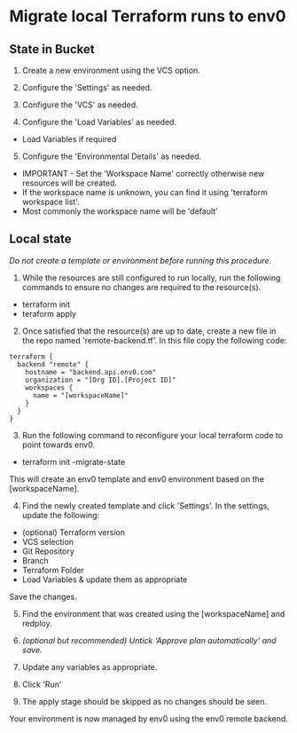 # Migrate local Terraform runs to env0 

## State in Bucket

1. Create a new environment using the VCS option.

2. Configure the 'Settings' as needed.

3. Configure the 'VCS' as needed.

4. Configure the 'Load Variables' as needed.
* Load Variables if required

5. Configure the 'Environmental Details' as needed.
* IMPORTANT - Set the 'Workspace Name' correctly otherwise new resources will be created.
* If the workspace name is unknown, you can find it using 'terraform workspace list'.
* Most commonly the workspace name will be 'default'

## Local state

*Do not create a template or environment before running this procedure.*

1. While the resources are still configured to run locally, run the following commands to ensure no changes are required to the resource(s).

* terraform init
* teraform apply 

2. Once satisfied that the resource(s) are up to date, create a new file in the repo named 'remote-backend.tf'.  In this file copy the following code:

```
terraform {
  backend "remote" {
    hostname = "backend.api.env0.com" 
    organization = "[Org ID].[Project ID]"
    workspaces {
      name = "[workspaceName]"
    }
  }
}
```

3. Run the following command to reconfigure your local terraform code to point towards env0.

* terraform init -migrate-state

This will create an env0 template and env0 environment based on the [workspaceName].

4. Find the newly created template and click 'Settings'.  In the settings, update the following:

* (optional) Terraform version
* VCS selection
* Git Repository
* Branch
* Terraform Folder
* Load Variables & update them as appropriate

Save the changes.

5. Find the environment that was created using the [workspaceName] and redploy.

6. *(optional but recommended) Untick 'Approve plan automatically' and save.*

7. Update any variables as appropriate.

8. Click 'Run'

9. The apply stage should be skipped as no changes should be seen.  

Your environment is now managed by env0 using the env0 remote backend.
